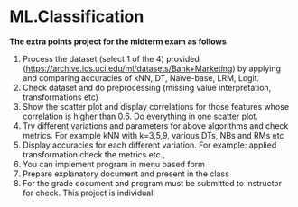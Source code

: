 # ML.Classification

**The extra points project for the midterm exam as follows**

1. Process the dataset (select 1 of the 4) provided
(https://archive.ics.uci.edu/ml/datasets/Bank+Marketing) by
applying and comparing accuracies of kNN, DT, Naïve-base,
LRM, Logit.
2. Check dataset and do preprocessing (missing value
interpretation, transformations etc)
3. Show the scatter plot and display correlations for those features
whose correlation is higher than 0.6. Do everything in one
scatter plot.
4. Try different variations and parameters for above algorithms and
check metrics. For example kNN with k=3,5,9, various DTs, NBs
and RMs etc
5. Display accuracies for each different variation. For example:
applied transformation check the metrics etc.,
6. You can implement program in menu based form
7. Prepare explanatory document and present in the class
8. For the grade document and program must be submitted to
instructor for check. This project is individual